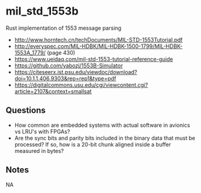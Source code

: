 # mil_std_1553b
Rust implementation of 1553 message parsing

* http://www.horntech.cn/techDocuments/MIL-STD-1553Tutorial.pdf
* http://everyspec.com/MIL-HDBK/MIL-HDBK-1500-1799/MIL-HDBK-1553A_1779/ (page 430)
* https://www.ueidaq.com/mil-std-1553-tutorial-reference-guide
* https://github.com/yabozj/1553B-Simulator
* https://citeseerx.ist.psu.edu/viewdoc/download?doi=10.1.1.406.9303&rep=rep1&type=pdf
* https://digitalcommons.usu.edu/cgi/viewcontent.cgi?article=2107&context=smallsat

## Questions

* How common are embedded systems with actual software in avionics vs LRU's with FPGAs?
* Are the sync bits and parity bits included in the binary data that must be processed? If so, how is a 20-bit chunk aligned inside a buffer measured in bytes?

## Notes

NA
